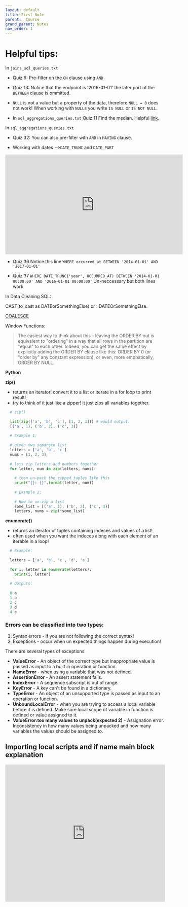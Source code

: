 ```yaml
---
layout: default
title: First Note
parent:  Course
grand_parent: Notes
nav_order: 1
---
```


# Helpful tips:

In `joins_sql_queries.txt` 
* Quiz 6: Pre-filter on the `ON` clause using `AND`
* Quiz 13: Notice that the endpoint is '2016-01-01' the later part of the `BETWEEN` clause is ommitted. 

* `NULL` is not a value but a property of the data, therefore `NULL = 0` does not work! When working with `NULL`s you write `IS NULL` or `IS NOT NULL`.
* In `sql_aggregations_queries.txt` Quiz 11 Find the median. Helpful [link](https://www.compose.com/articles/metrics-maven-meet-in-the-middle-median-in-postgresql/).

In `sql_aggregations_queries.txt`

* Quiz 32: You can also pre-filter with `AND` in `HAVING` clause.

* Working with dates -->`DATE_TRUNC` and `DATE_PART`
<iframe width="560" height="315" src="https://www.youtube.com/embed/UPWkDhW4cLI" frameborder="0" allow="accelerometer; autoplay; clipboard-write; encrypted-media; gyroscope; picture-in-picture" allowfullscreen></iframe>

* Quiz 36 Notice this line
`WHERE occurred_at BETWEEN '2014-01-01' AND '2017-01-01'`

* Quiz 37 
`WHERE DATE_TRUNC('year', OCCURRED_AT) BETWEEN '2014-01-01 00:00:00' AND '2016-01-01 00:00:00'`
Un-neccessary but both lines work

In Data Cleaning SQL:

CAST(to_cast as DATEorSomethingElse) or ::DATEOrSomethingElse.

[COALESCE](https://youtu.be/86vgu-ECBCQ?t=28)

Window Functions:

>The easiest way to think about this - leaving the ORDER BY out is equivalent to "ordering" in a way that all rows in the partition are "equal" to each other. Indeed, you can get the same effect by explicitly adding the ORDER BY clause like this: ORDER BY 0 (or "order by" any constant expression), or even, more emphatically, ORDER BY NULL.

**Python**

**zip()**

* returns an iterator! convert it to a list or iterate in a for loop to print result! 
* try to think of it just like a zipper! it just zips all variables together.

```python
  # zip()
  
  list(zip(['a', 'b', 'c'], [1, 2, 3])) # would output: 
  [('a', 1), ('b', 2), ('c', 3)] 
  
  # Example 1:
  
  # given two separate list
  letters = ['a', 'b', 'c']
  nums = [1, 2, 3]
  
  # lets zip letters and numbers together
  for letter, num in zip(letters, nums):
    
    # then un-pack the zipped tuples like this
    print("{}: {}".format(letter, num))
    
    # Example 2:
    
    # How to un-zip a list
    some_list = [('a', 1), ('b', 2), ('c', 3)]
    letters, nums = zip(*some_list)
```
**enumerate()**

* returns an iterator of tuples containing indeces and values of a list!
* often used when you want the indeces along with each element of an iterable in a loop!

```python
  # Example:
  
  letters = ['a', 'b', 'c', 'd', 'e']
  
  for i, letter in enumerate(letters):
    print(i, letter)
    
  # Outputs:
  
  0 a
  1 b
  2 c
  3 d
  4 e
```

### Errors can be classified into two types:
1. Syntax errors - if you are not following the correct syntax! 
2. Exceptions - occur when un expected things happen during execution!

There are several types of exceptions:

* **ValueError** - An object of the correct type but inappropriate value is passed as input to a built in operation or function.
* **NameError** - when using a variable that was not defined. 
* **AssertionError** - An assert statement fails.
* **IndexError** - A sequence subscript is out of range.
* **KeyError** - A key can't be found in a dictionary.
* **TypeError** - An object of an unsupported type is passed as input to an operation or function.
* **UnboundLocalError** - when you are trying to access a local variable before it is defined. Make sure local scope of variable in function is defined or value assigned to it. 
* **ValueError:too many values to unpack(expected 2)** - Assignation error. Inconsistency in how many values being unpacked and how many variables the values should be assigned to. 

## Importing local scripts and if name main block explanation

<iframe width="100%" height="433" src="https://www.youtube.com/embed/qjeSn6zZbR0" title="YouTube video player" frameborder="0" allow="accelerometer; autoplay; clipboard-write; encrypted-media; gyroscope; picture-in-picture" allowfullscreen></iframe>



